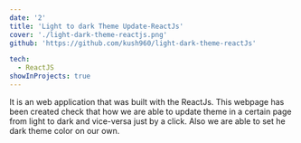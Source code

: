 ```yaml
---
date: '2'
title: 'Light to dark Theme Update-ReactJs'
cover: './light-dark-theme-reactjs.png'
github: 'https://github.com/kush960/light-dark-theme-reactJs'

tech:
  - ReactJS
showInProjects: true
---
```


It is an web application that was built with the ReactJs. This webpage has been created check that how we are able to update theme in a certain page from light to dark and vice-versa just by a click. Also we are able to set he dark theme color on our own.
